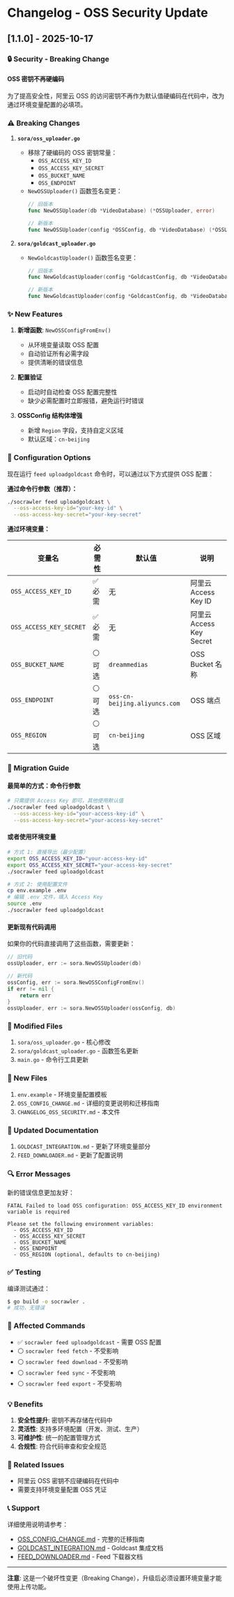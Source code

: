 # Changelog - OSS Security Update

## [1.1.0] - 2025-10-17

### 🔒 Security - Breaking Change

#### OSS 密钥不再硬编码

为了提高安全性，阿里云 OSS 的访问密钥不再作为默认值硬编码在代码中，改为通过环境变量配置的必填项。

### ⚠️ Breaking Changes

1. **`sora/oss_uploader.go`**
   - 移除了硬编码的 OSS 密钥常量：
     - `OSS_ACCESS_KEY_ID`
     - `OSS_ACCESS_KEY_SECRET`
     - `OSS_BUCKET_NAME`
     - `OSS_ENDPOINT`
   - `NewOSSUploader()` 函数签名变更：
     ```go
     // 旧版本
     func NewOSSUploader(db *VideoDatabase) (*OSSUploader, error)
     
     // 新版本
     func NewOSSUploader(config *OSSConfig, db *VideoDatabase) (*OSSUploader, error)
     ```

2. **`sora/goldcast_uploader.go`**
   - `NewGoldcastUploader()` 函数签名变更：
     ```go
     // 旧版本
     func NewGoldcastUploader(config *GoldcastConfig, db *VideoDatabase) (*GoldcastUploader, error)
     
     // 新版本
     func NewGoldcastUploader(config *GoldcastConfig, db *VideoDatabase, ossConfig *OSSConfig) (*GoldcastUploader, error)
     ```

### ✨ New Features

1. **新增函数**: `NewOSSConfigFromEnv()` 
   - 从环境变量读取 OSS 配置
   - 自动验证所有必需字段
   - 提供清晰的错误信息

2. **配置验证**
   - 启动时自动检查 OSS 配置完整性
   - 缺少必需配置时立即报错，避免运行时错误

3. **OSSConfig 结构体增强**
   - 新增 `Region` 字段，支持自定义区域
   - 默认区域：`cn-beijing`

### 📝 Configuration Options

现在运行 `feed uploadgoldcast` 命令时，可以通过以下方式提供 OSS 配置：

**通过命令行参数（推荐）：**
```bash
./socrawler feed uploadgoldcast \
  --oss-access-key-id="your-key-id" \
  --oss-access-key-secret="your-key-secret"
```

**通过环境变量：**

| 变量名 | 必需性 | 默认值 | 说明 |
|--------|--------|--------|------|
| `OSS_ACCESS_KEY_ID` | ✅ 必需 | 无 | 阿里云 Access Key ID |
| `OSS_ACCESS_KEY_SECRET` | ✅ 必需 | 无 | 阿里云 Access Key Secret |
| `OSS_BUCKET_NAME` | ⚪ 可选 | `dreammedias` | OSS Bucket 名称 |
| `OSS_ENDPOINT` | ⚪ 可选 | `oss-cn-beijing.aliyuncs.com` | OSS 端点 |
| `OSS_REGION` | ⚪ 可选 | `cn-beijing` | OSS 区域 |

### 📖 Migration Guide

#### 最简单的方式：命令行参数

```bash
# 只需提供 Access Key 即可，其他使用默认值
./socrawler feed uploadgoldcast \
  --oss-access-key-id="your-access-key-id" \
  --oss-access-key-secret="your-access-key-secret"
```

#### 或者使用环境变量

```bash
# 方式 1: 直接导出（最少配置）
export OSS_ACCESS_KEY_ID="your-access-key-id"
export OSS_ACCESS_KEY_SECRET="your-access-key-secret"
./socrawler feed uploadgoldcast

# 方式 2: 使用配置文件
cp env.example .env
# 编辑 .env 文件，填入 Access Key
source .env
./socrawler feed uploadgoldcast
```

#### 更新现有代码调用

如果你的代码直接调用了这些函数，需要更新：

```go
// 旧代码
ossUploader, err := sora.NewOSSUploader(db)

// 新代码
ossConfig, err := sora.NewOSSConfigFromEnv()
if err != nil {
    return err
}
ossUploader, err := sora.NewOSSUploader(ossConfig, db)
```

### 📁 Modified Files

1. `sora/oss_uploader.go` - 核心修改
2. `sora/goldcast_uploader.go` - 函数签名更新
3. `main.go` - 命令行工具更新

### 📁 New Files

1. `env.example` - 环境变量配置模板
2. `OSS_CONFIG_CHANGE.md` - 详细的变更说明和迁移指南
3. `CHANGELOG_OSS_SECURITY.md` - 本文件

### 📁 Updated Documentation

1. `GOLDCAST_INTEGRATION.md` - 更新了环境变量部分
2. `FEED_DOWNLOADER.md` - 更新了配置说明

### 🔍 Error Messages

新的错误信息更加友好：

```
FATAL Failed to load OSS configuration: OSS_ACCESS_KEY_ID environment variable is required

Please set the following environment variables:
  - OSS_ACCESS_KEY_ID
  - OSS_ACCESS_KEY_SECRET
  - OSS_BUCKET_NAME
  - OSS_ENDPOINT
  - OSS_REGION (optional, defaults to cn-beijing)
```

### ✅ Testing

编译测试通过：
```bash
$ go build -o socrawler .
# 成功，无错误
```

### 🎯 Affected Commands

- ✅ `socrawler feed uploadgoldcast` - 需要 OSS 配置
- ⚪ `socrawler feed fetch` - 不受影响
- ⚪ `socrawler feed download` - 不受影响
- ⚪ `socrawler feed sync` - 不受影响
- ⚪ `socrawler feed export` - 不受影响

### 💡 Benefits

1. **安全性提升**: 密钥不再存储在代码中
2. **灵活性**: 支持多环境配置（开发、测试、生产）
3. **可维护性**: 统一的配置管理方式
4. **合规性**: 符合代码审查和安全规范

### 🔗 Related Issues

- 阿里云 OSS 密钥不应硬编码在代码中
- 需要支持环境变量配置 OSS 凭证

### 📞 Support

详细使用说明请参考：
- [OSS_CONFIG_CHANGE.md](./OSS_CONFIG_CHANGE.md) - 完整的迁移指南
- [GOLDCAST_INTEGRATION.md](./GOLDCAST_INTEGRATION.md) - Goldcast 集成文档
- [FEED_DOWNLOADER.md](./FEED_DOWNLOADER.md) - Feed 下载器文档

---

**注意**: 这是一个破坏性变更（Breaking Change），升级后必须设置环境变量才能使用上传功能。

